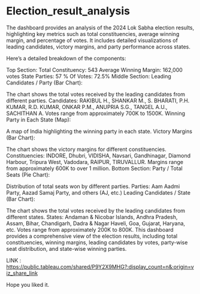 # Election_result_analysis
The dashboard provides an analysis of the 2024 Lok Sabha election results, highlighting key metrics such as total constituencies, average winning margin, and percentage of votes. It includes detailed visualizations of leading candidates, victory margins, and party performance across states.

Here’s a detailed breakdown of the components:

Top Section:
Total Constituency: 543
Average Winning Margin: 162,000 votes
State Parties: 57
% Of Votes: 72.5%
Middle Section:
Leading Candidates / Party (Bar Chart):

The chart shows the total votes received by the leading candidates from different parties.
Candidates: RAKIBUL H., SHANKAR M., S. BHARATI, P.H. KUMAR, R.D. KUMAR, ONKAR P.M., ANUPRIA S.G., TANGEL A.U., SACHITHAN A.
Votes range from approximately 700K to 1500K.
Winning Party in Each State (Map):

A map of India highlighting the winning party in each state.
Victory Margins (Bar Chart):

The chart shows the victory margins for different constituencies.
Constituencies: INDORE, Dhubri, VIDISHA, Navsari, Gandhinagar, Diamond Harbour, Tripura West, Vadodara, RAIPUR, TIRUVALLUR.
Margins range from approximately 600K to over 1 million.
Bottom Section:
Party / Total Seats (Pie Chart):

Distribution of total seats won by different parties.
Parties: Aam Aadmi Party, Aazad Samaj Party, and others (AJ, etc.)
Leading Candidates / State (Bar Chart):

The chart shows the total votes received by the leading candidates from different states.
States: Andaman & Nicobar Islands, Andhra Pradesh, Assam, Bihar, Chandigarh, Dadra & Nagar Haveli, Goa, Gujarat, Haryana, etc.
Votes range from approximately 200K to 800K.
This dashboard provides a comprehensive view of the election results, including total constituencies, winning margins, leading candidates by votes, party-wise seat distribution, and state-wise winning parties.

LINK : https://public.tableau.com/shared/P9Y2X9MHG?:display_count=n&:origin=viz_share_link


Hope you liked it.
